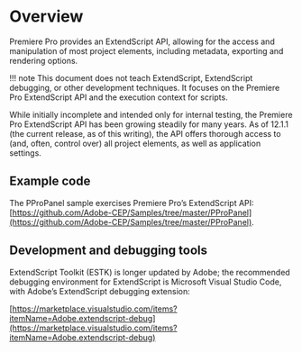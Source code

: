# Overview

Premiere Pro provides an ExtendScript API, allowing for the access and manipulation of most project elements, including metadata, exporting and rendering options.

!!! note
    This document does not teach ExtendScript, ExtendScript debugging, or other development techniques. It focuses on the Premiere Pro ExtendScript API and the execution context for scripts.

While initially incomplete and intended only for internal testing, the Premiere Pro ExtendScript API has been growing steadily for many years. As of 12.1.1 (the current release, as of this writing), the API offers thorough access to (and, often, control over) all project elements, as well as application settings.

## Example code

The PProPanel sample exercises Premiere Pro’s ExtendScript API: [https://github.com/Adobe-CEP/Samples/tree/master/PProPanel](https://github.com/Adobe-CEP/Samples/tree/master/PProPanel).

## Development and debugging tools

ExtendScript Toolkit (ESTK) is longer updated by Adobe; the recommended debugging environment for ExtendScript is  Microsoft Visual Studio Code, with Adobe’s ExtendScript debugging extension:

[https://marketplace.visualstudio.com/items?itemName=Adobe.extendscript-debug](https://marketplace.visualstudio.com/items?itemName=Adobe.extendscript-debug)
